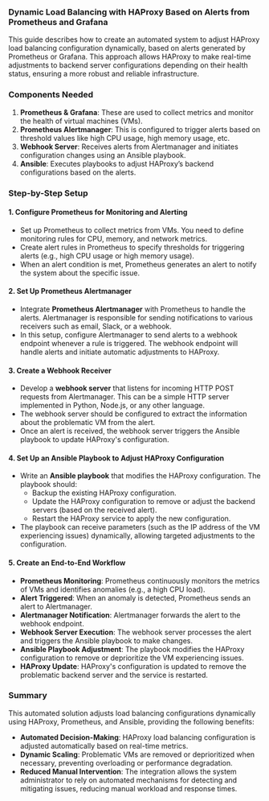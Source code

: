 
### **Dynamic Load Balancing with HAProxy Based on Alerts from Prometheus and Grafana**

This guide describes how to create an automated system to adjust HAProxy load balancing configuration dynamically, based on alerts generated by Prometheus or Grafana. This approach allows HAProxy to make real-time adjustments to backend server configurations depending on their health status, ensuring a more robust and reliable infrastructure.

### **Components Needed**

1. **Prometheus & Grafana**: These are used to collect metrics and monitor the health of virtual machines (VMs).
2. **Prometheus Alertmanager**: This is configured to trigger alerts based on threshold values like high CPU usage, high memory usage, etc.
3. **Webhook Server**: Receives alerts from Alertmanager and initiates configuration changes using an Ansible playbook.
4. **Ansible**: Executes playbooks to adjust HAProxy’s backend configurations based on the alerts.

### **Step-by-Step Setup**

#### **1. Configure Prometheus for Monitoring and Alerting**

* Set up Prometheus to collect metrics from VMs. You need to define monitoring rules for CPU, memory, and network metrics.
* Create alert rules in Prometheus to specify thresholds for triggering alerts (e.g., high CPU usage or high memory usage).
* When an alert condition is met, Prometheus generates an alert to notify the system about the specific issue.

#### **2. Set Up Prometheus Alertmanager**

* Integrate **Prometheus Alertmanager** with Prometheus to handle the alerts. Alertmanager is responsible for sending notifications to various receivers such as email, Slack, or a webhook.
* In this setup, configure Alertmanager to send alerts to a webhook endpoint whenever a rule is triggered. The webhook endpoint will handle alerts and initiate automatic adjustments to HAProxy.

#### **3. Create a Webhook Receiver**

* Develop a **webhook server** that listens for incoming HTTP POST requests from Alertmanager. This can be a simple HTTP server implemented in Python, Node.js, or any other language.
* The webhook server should be configured to extract the information about the problematic VM from the alert.
* Once an alert is received, the webhook server triggers the Ansible playbook to update HAProxy's configuration.

#### **4. Set Up an Ansible Playbook to Adjust HAProxy Configuration**

* Write an **Ansible playbook** that modifies the HAProxy configuration. The playbook should:
    * Backup the existing HAProxy configuration.
    * Update the HAProxy configuration to remove or adjust the backend servers (based on the received alert).
    * Restart the HAProxy service to apply the new configuration.
* The playbook can receive parameters (such as the IP address of the VM experiencing issues) dynamically, allowing targeted adjustments to the configuration.

#### **5. Create an End-to-End Workflow**

* **Prometheus Monitoring**: Prometheus continuously monitors the metrics of VMs and identifies anomalies (e.g., a high CPU load).
* **Alert Triggered**: When an anomaly is detected, Prometheus sends an alert to Alertmanager.
* **Alertmanager Notification**: Alertmanager forwards the alert to the webhook endpoint.
* **Webhook Server Execution**: The webhook server processes the alert and triggers the Ansible playbook to make changes.
* **Ansible Playbook Adjustment**: The playbook modifies the HAProxy configuration to remove or deprioritize the VM experiencing issues.
* **HAProxy Update**: HAProxy's configuration is updated to remove the problematic backend server and the service is restarted.

### **Summary**

This automated solution adjusts load balancing configurations dynamically using HAProxy, Prometheus, and Ansible, providing the following benefits:

* **Automated Decision-Making**: HAProxy load balancing configuration is adjusted automatically based on real-time metrics.
* **Dynamic Scaling**: Problematic VMs are removed or deprioritized when necessary, preventing overloading or performance degradation.
* **Reduced Manual Intervention**: The integration allows the system administrator to rely on automated mechanisms for detecting and mitigating issues, reducing manual workload and response times.